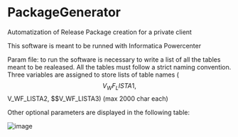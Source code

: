 # PackageGenerator
Automatization of Release Package creation for a private client

This software is meant to be runned with Informatica Powercenter 

Param file: to run the software is necessary to write a list of all the tables meant to be realeased. All the tables must follow a strict naming convention.
Three variables are assigned to store lists of table names ($$V_WF_LISTA1, $$V_WF_LISTA2, $$V_WF_LISTA3) (max 2000 char each)

Other optional parameters are displayed in the following table:

![image](https://github.com/Riccardo-Cpt/PackageGenerator/assets/61077368/a36dbc90-6721-4bc4-88fd-be68409aea7e)

